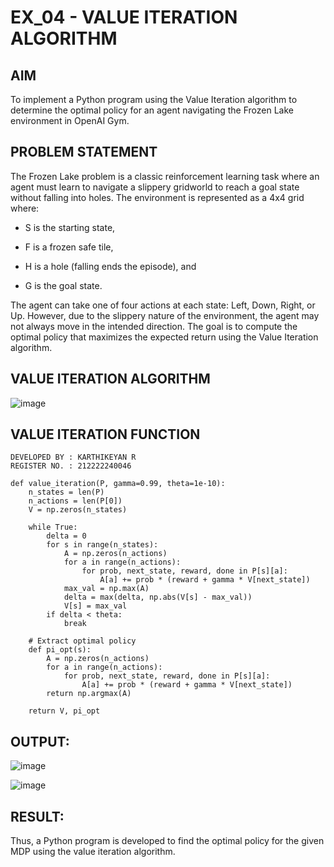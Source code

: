 # EX_04 - VALUE ITERATION ALGORITHM

## AIM

To implement a Python program using the Value Iteration algorithm to determine the optimal policy for an agent navigating the Frozen Lake environment in OpenAI Gym.

## PROBLEM STATEMENT

The Frozen Lake problem is a classic reinforcement learning task where an agent must learn to navigate a slippery gridworld to reach a goal state without falling into holes. The environment is represented as a 4x4 grid where:

- S is the starting state,

- F is a frozen safe tile,

- H is a hole (falling ends the episode), and

- G is the goal state.

The agent can take one of four actions at each state: Left, Down, Right, or Up. However, due to the slippery nature of the environment, the agent may not always move in the intended direction. The goal is to compute the optimal policy that maximizes the expected return using the Value Iteration algorithm.


## VALUE ITERATION ALGORITHM

![image](https://github.com/user-attachments/assets/c09617f6-e383-49eb-8fc8-8c881f2c8664)


## VALUE ITERATION FUNCTION
```PY
DEVELOPED BY : KARTHIKEYAN R
REGISTER NO. : 212222240046
```
```PY
def value_iteration(P, gamma=0.99, theta=1e-10):
    n_states = len(P)
    n_actions = len(P[0])
    V = np.zeros(n_states)

    while True:
        delta = 0
        for s in range(n_states):
            A = np.zeros(n_actions)
            for a in range(n_actions):
                for prob, next_state, reward, done in P[s][a]:
                    A[a] += prob * (reward + gamma * V[next_state])
            max_val = np.max(A)
            delta = max(delta, np.abs(V[s] - max_val))
            V[s] = max_val
        if delta < theta:
            break

    # Extract optimal policy
    def pi_opt(s):
        A = np.zeros(n_actions)
        for a in range(n_actions):
            for prob, next_state, reward, done in P[s][a]:
                A[a] += prob * (reward + gamma * V[next_state])
        return np.argmax(A)

    return V, pi_opt
```

## OUTPUT:

![image](https://github.com/user-attachments/assets/ef2b328c-b20c-4a46-84c6-2ad6f5c20927)

![image](https://github.com/user-attachments/assets/45239892-cd37-44aa-bcba-7e008bf001c3)




## RESULT:
Thus, a Python program is developed to find the optimal policy for the given MDP using the value iteration algorithm.
